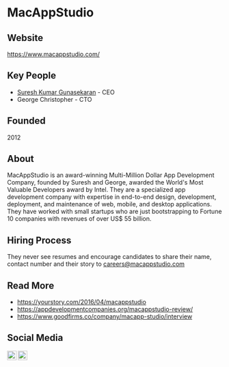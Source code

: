 # MacAppStudio 

## Website

https://www.macappstudio.com/

## Key People

- [Suresh Kumar Gunasekaran](https://in.linkedin.com/in/sureshceo) - CEO
- George Christopher - CTO

## Founded

2012

## About

MacAppStudio is an award-winning Multi-Million Dollar App Development Company, founded by Suresh and George, awarded the World's Most Valuable Developers award by Intel. They are a specialized app development company with expertise in end-to-end design, development, deployment, and maintenance of web, mobile, and desktop applications. They have worked with small startups who are just bootstrapping to Fortune 10 companies with revenues of over US$ 55 billion.

## Hiring Process

They never see resumes and encourage candidates to share their name, contact number and their story to careers@macappstudio.com

## Read More

- https://yourstory.com/2016/04/macappstudio
- https://appdevelopmentcompanies.org/macappstudio-review/
- https://www.goodfirms.co/company/macapp-studio/interview

## Social Media

[<img align="left" alt="MacAppStudio | Youtube" width="22px" src="https://cdn.jsdelivr.net/npm/simple-icons@3.7.0/icons/youtube.svg" />][youtube]
[<img align="left" alt="MacAppStudio | LinkedIn" width="22px" src="https://cdn.jsdelivr.net/npm/simple-icons@3.7.0/icons/linkedin.svg" />][linkedin]

[youtube]: https://www.youtube.com/channel/UCjAwopTaJUR5yXDzjg_8E_A
[linkedin]: https://www.linkedin.com/organization-guest/company/macappstudioteam